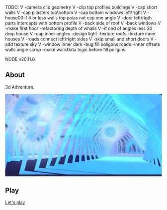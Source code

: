 TODO: 
V -camera clip geometry
V -clip top profiles buildings
V -cap short walls
V -cap pilasters top\bottom
V -cap bottom windows left\right 
V -house00 if 4 or less walls top poias not cap one angle
V -door left/rigth parts intercepts with bottom profile
V -back side of roof 
V -back windows
V -make first floor 
-refactoring depth of whalls
V -if ond of angles less 30 drop house
V -cap inner angles
-design light
-texture roofs
-texture inner houses
V -roads connect left\right sides
V -skip small and short doors
V -add texture sky 
V -window inner dark
-bug fill poligons roads
-inner offsets walls angle scrop
-make wallsData logic before fill poligins 




NODE v20.11.0

About
------------   
3d Adventure.  
  
  
![pic](https://raw.githubusercontent.com/fire888/240612_labirint_ch8/refs/heads/master/templates/start-img.webp)

Play
------------ 
[Let's play](https://js.otrisovano.ru/android/chapter08/)
